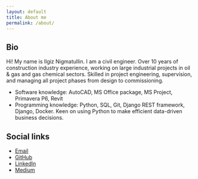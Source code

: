 ```yaml
---
layout: default
title: About me
permalink: /about/
---
```

## Bio
Hi! My name is Ilgiz Nigmatullin. I am a civil engineer.
Over 10 years of construction industry experience, working on large industrial projects in oil & gas and gas chemical sectors. Skilled in project engineering, supervision, and managing all project phases from design to commissioning. 
- Software knowledge: AutoCAD, MS Office package, MS Project, Primavera P6, Revit
- Programming knowledge: Python, SQL, Git, Django REST framework, Django, Docker. Keen on using Python to make efficient data-driven business decisions.

## Social links

- [Email](mailto:iznigmatullin@gmail.com)
- [GitHub](https://github.com/inigmat)
- [LinkedIn](https://www.linkedin.com/in/ilgiz-nigmatullin/)
- [Medium](https://medium.com/@ilgiz_n)
